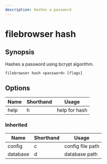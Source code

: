 ```yaml
---
description: Hashes a password
---
```


# filebrowser hash

## Synopsis

Hashes a password using bcrypt algorithm.

```
filebrowser hash <password> [flags]
```

## Options

| Name | Shorthand | Usage |
|------|-----------|-------|
|help|h|help for hash|

### Inherited

| Name | Shorthand | Usage |
|------|-----------|-------|
|config|c|config file path|
|database|d|database path|

